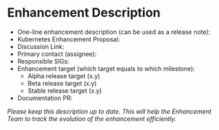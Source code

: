 # Enhancement Description
- One-line enhancement description (can be used as a release note):
- Kubernetes Enhancement Proposal: <!-- link to kubernetes/enhancements file; if none yet, link to PR -->
- Discussion Link: <!-- link to SIG mailing list thread, meeting, or recording where the Enhancement was discussed before KEP creation -->
- Primary contact (assignee):
- Responsible SIGs:
- Enhancement target (which target equals to which milestone):
  - Alpha release target (x.y)
  - Beta release target (x.y)
  - Stable release target (x.y)
- Documentation PR: <!-- link to kubernetes/website PR -->

_Please keep this description up to date. This will help the Enhancement Team to track the evolution of the enhancement efficiently._
